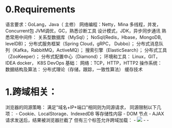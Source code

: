 # 0.Requirements

语言要求：GoLang，Java（ 主修）
网络编程：Netty，Mina
    多线程，并发，Concurrent包
    JVM调优，GC，熟悉诊断工具
    设计模式，JDK，异步同步通讯
熟悉常用中间件：
    关系型数据库（MySql）；
    NoSql(Redis，Hbase，MongoDB, levelDB)；
    分布式服务框架（Spring Cloud，gRPC， Dubbo）；
    分布式消息队列（Kafka，RabbitMQ，ActiveMQ）；
    搜索引擎（ElasticSearch）；
    分布式工具（ZooKeeper）；
    分布式配置中心（Diamond）；
环境和工具：
    Linux，GIT，IDEA
    docker， K8S
    DevOps
基础：
网络：TCP，HTTP，HTTP2
操作系统：
数据结构及算法：
    分布式理论（存储，跟踪，一致性算法）
    缓存技术

# 1.跨域相关：

浏览器的同源策略：
    满足"域名+IP+端口"相同则为同源请求，
    同源限制以下几项：
        - Cookie、LocalStorage、IndexedDB 等存储性内容
        - DOM 节点
        - AJAX 请求发送后，结果被浏览器拦截了
    但有三个标签允许跨域加载：
        - <img src=XXX>
        - <link href=XXX>
        - <script src=XXX>
    跨域是浏览器行为，服务端会收到请求并返回结果。


解决方案：

    1. 利用script标签的未被限制策略，可以由此请求服务端数据，但只支持get，且易受XSS攻击。
    2. CORS。需浏览器和服务端同时支持，服务端设置Access-Control-Allow-Origin为允许请求的域。


# 2.Web安全相关：

1. XSS
    原理是在网页里嵌入可执行的脚本代码实现某种目的。
    A. 非持久型XSS(反射型)   ->  在URL中放入可执行脚本的参数
        应对: 网页中渲染内容保证来自服务端.
                前端对渲染内容做必要的转义.并少使用eval等直接执行字符串的方法.
    B. 持久型XSS(存储型)     ->  一般存在于form表单等功能,比如评论/文章等里面写入特定js代码.

    通用防御方法:
    CSP  ->  设定HTTP Header中的Content-Security-Policy / 设定meta标签的方式.
                参考：https://developer.mozilla.org/en-US/docs/Web/HTTP/Headers/Content-Security-Policy/
    字符转义 ->  str.replace(/&/g, '&amp;'), str.replace(/</g, '&lt;'), ...
    Cookie设置httponly   ->  服务器端响应首部 Set-Cookie: key=value; HttpOnly, js就无法用document.cookie取得cookie

2. CSRF
    Cross Site Request Forgery, 跨站请求伪造。
    应对方法：
    SameSite    ->  对Cookie设置SameSite属性表示不会随跨域发送，但浏览器支持度有限
    Referer Check   ->  通过检测refer头判断是否由当前页面来防范，但https页面里向http链接请求时通常不会发送refer头
    CSRF token  ->  服务端为每个session维护一个token(通常是变动的),对每次请求都验证请求中携带的token与服务端的是否一致。


# 3.分布式

分布式：
    事务的ACID特性:  Atomicity ->  原子性
                    Consistency ->  一致性
                    Isolation   ->  隔离性
                    Durability  ->  持久性
    
    分布式CAP：      C   ->  Consistency
                    A   ->  Available
                    P   ->  Partition

    BASE:   (对CAP让步) 基本可用 + 软状态 +最终一致
            Basically Available + Soft-state + Eventually Consistency


# 4.微服务

SOA ：Service-oriented-Architecture 面向服务的架构

服务治理的几大问题：
    -访问权限   (比如限定用户A访问接口X)
    -版本控制
    -服务时效/次数限制
    -性能措施 (高TPS时的引流or缓存等)
    -跨平台